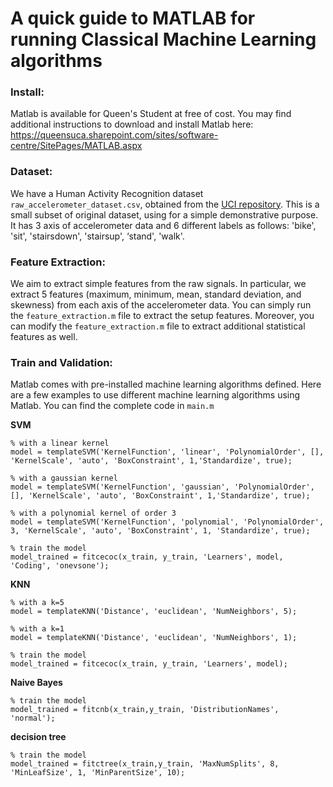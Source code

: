 # A quick guide to MATLAB for running Classical Machine Learning algorithms


### Install:
Matlab is available for Queen's Student at free of cost. You may find additional instructions to download and install Matlab here: https://queensuca.sharepoint.com/sites/software-centre/SitePages/MATLAB.aspx

### Dataset:
We have a Human Activity Recognition dataset `raw_accelerometer_dataset.csv`, obtained from the [UCI repository](https://archive.ics.uci.edu/ml/datasets/human+activity+recognition+using+smartphone). This is a small subset of original dataset, using for a simple demonstrative purpose. It has 3 axis of accelerometer data and 6 different labels as follows: 'bike', 'sit', 'stairsdown', 'stairsup', ‘stand', 'walk'.

### Feature Extraction:
We aim to extract simple features from the raw signals. In particular, we extract 5 features (maximum, minimum, mean, standard deviation, and skewness) from each axis of the accelerometer data. You can simply run the `feature_extraction.m` file to extract the setup features. Moreover, you can modify the `feature_extraction.m` file to extract additional statistical features as well.

### Train and Validation:
Matlab comes with pre-installed machine learning algorithms defined. Here are a few examples to use different machine learning algorithms using Matlab. You can find the complete code in `main.m`

**SVM**
```
% with a linear kernel
model = templateSVM('KernelFunction', 'linear', 'PolynomialOrder', [], 'KernelScale', 'auto', 'BoxConstraint', 1,'Standardize', true);

% with a gaussian kernel
model = templateSVM('KernelFunction', 'gaussian', 'PolynomialOrder', [], 'KernelScale', 'auto', 'BoxConstraint', 1,'Standardize', true);

% with a polynomial kernel of order 3
model = templateSVM('KernelFunction', 'polynomial', 'PolynomialOrder', 3, 'KernelScale', 'auto', 'BoxConstraint', 1, 'Standardize', true);

% train the model
model_trained = fitcecoc(x_train, y_train, 'Learners', model, 'Coding', 'onevsone'); 
```

**KNN**
```
% with a k=5
model = templateKNN('Distance', 'euclidean', 'NumNeighbors', 5);

% with a k=1
model = templateKNN('Distance', 'euclidean', 'NumNeighbors', 1);

% train the model
model_trained = fitcecoc(x_train, y_train, 'Learners', model);
```

**Naive Bayes**
```
% train the model
model_trained = fitcnb(x_train,y_train, 'DistributionNames', 'normal');
```

**decision tree**
```
% train the model
model_trained = fitctree(x_train,y_train, 'MaxNumSplits', 8, 'MinLeafSize', 1, 'MinParentSize', 10);
```

